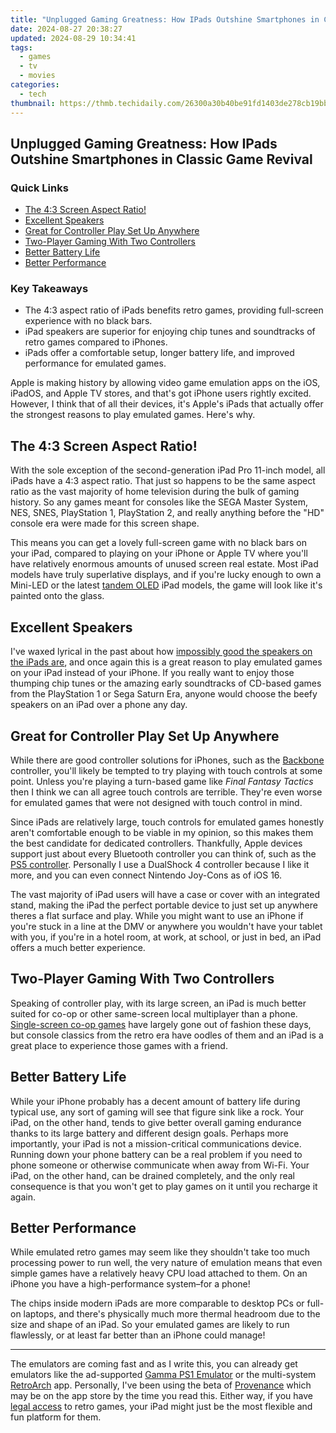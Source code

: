 ```yaml
---
title: "Unplugged Gaming Greatness: How IPads Outshine Smartphones in Classic Game Revival"
date: 2024-08-27 20:38:27
updated: 2024-08-29 10:34:41
tags:
  - games
  - tv
  - movies
categories:
  - tech
thumbnail: https://thmb.techidaily.com/26300a30b40be91fd1403de278cb19bb64bc0cc7c24d1ddb32b678a579f7aa1d.jpg
---
```


## Unplugged Gaming Greatness: How IPads Outshine Smartphones in Classic Game Revival

### Quick Links

* [The 4:3 Screen Aspect Ratio!](https://games-able.techidaily.com/1719168976644-gaming-revolution-embracing-the-power-of-oled-monitors/)
* [Excellent Speakers](https://android-location.techidaily.com/in-2024-for-people-wanting-to-mock-gps-on-realme-11-proplus-devices-drfone-by-drfone-virtual/)
* [Great for Controller Play Set Up Anywhere](https://howto.techidaily.com/gmail-not-working-on-nokia-c32-7-common-problems-and-fixes-drfone-by-drfone-fix-android-problems-fix-android-problems/)
* [Two-Player Gaming With Two Controllers](https://screen-video-capture.techidaily.com/updated-in-2024-begin-recording-webcam-via-vlc/)
* [Better Battery Life](https://facebook-video-recording.techidaily.com/new-2024-approved-pixel-perfect-playback-fixing-blurry-videos-on-smartphones/)
* [Better Performance](https://some-skills.techidaily.com/new-unlocking-free-animation-digitalphysical-realms/)

### Key Takeaways

* The 4:3 aspect ratio of iPads benefits retro games, providing full-screen experience with no black bars.
* iPad speakers are superior for enjoying chip tunes and soundtracks of retro games compared to iPhones.
* iPads offer a comfortable setup, longer battery life, and improved performance for emulated games.

 Apple is making history by allowing video game emulation apps on the iOS, iPadOS, and Apple TV stores, and that's got iPhone users rightly excited. However, I think that of all their devices, it's Apple's iPads that actually offer the strongest reasons to play emulated games. Here's why.

##  The 4:3 Screen Aspect Ratio!

 With the sole exception of the second-generation iPad Pro 11-inch model, all iPads have a 4:3 aspect ratio. That just so happens to be the same aspect ratio as the vast majority of home television during the bulk of gaming history. So any games meant for consoles like the SEGA Master System, NES, SNES, PlayStation 1, PlayStation 2, and really anything before the "HD" console era were made for this screen shape.

 This means you can get a lovely full-screen game with no black bars on your iPad, compared to playing on your iPhone or Apple TV where you'll have relatively enormous amounts of unused screen real estate. Most iPad models have truly superlative displays, and if you're lucky enough to own a Mini-LED or the latest [tandem OLED](https://some-knowledge.techidaily.com/in-2024-high-end-desktops-for-professionals/) iPad models, the game will look like it's painted onto the glass.

##  Excellent Speakers

 I've waxed lyrical in the past about how [impossibly good the speakers on the iPads are](https://screen-mirror.techidaily.com/full-guide-on-mirroring-your-honor-magic5-ultimate-to-your-pcmac-drfone-by-drfone-android/), and once again this is a great reason to play emulated games on your iPad instead of your iPhone. If you really want to enjoy those thumping chip tunes or the amazing early soundtracks of CD-based games from the PlayStation 1 or Sega Saturn Era, anyone would choose the beefy speakers on an iPad over a phone any day.

##  Great for Controller Play Set Up Anywhere

 While there are good controller solutions for iPhones, such as the [Backbone](https://android-unlock.techidaily.com/in-2024-how-to-remove-or-bypass-knox-enrollment-service-on-oppo-find-x7-ultra-by-drfone-android/) controller, you'll likely be tempted to try playing with touch controls at some point. Unless you're playing a turn-based game like _Final Fantasy Tactics_ then I think we can all agree touch controls are terrible. They're even worse for emulated games that were not designed with touch control in mind.

 Since iPads are relatively large, touch controls for emulated games honestly aren't comfortable enough to be viable in my opinion, so this makes them the best candidate for dedicated controllers. Thankfully, Apple devices support just about every Bluetooth controller you can think of, such as the [PS5 controller](https://ai-topics.techidaily.com/easy-steps-to-make-a-talking-avatar-with-ai-from-any-photos-for-2024/). Personally I use a DualShock 4 controller because I like it more, and you can even connect Nintendo Joy-Cons as of iOS 16.

 The vast majority of iPad users will have a case or cover with an integrated stand, making the iPad the perfect portable device to just set up anywhere theres a flat surface and play. While you might want to use an iPhone if you're stuck in a line at the DMV or anywhere you wouldn't have your tablet with you, if you're in a hotel room, at work, at school, or just in bed, an iPad offers a much better experience.

##  Two-Player Gaming With Two Controllers

 Speaking of controller play, with its large screen, an iPad is much better suited for co-op or other same-screen local multiplayer than a phone. [Single-screen co-op games](https://facebook-videos.techidaily.com/updated-earnings-expertise-for-youtube-creators-fb-insights-and-tactics/) have largely gone out of fashion these days, but console classics from the retro era have oodles of them and an iPad is a great place to experience those games with a friend. 

##  Better Battery Life

 While your iPhone probably has a decent amount of battery life during typical use, any sort of gaming will see that figure sink like a rock. Your iPad, on the other hand, tends to give better overall gaming endurance thanks to its large battery and different design goals. Perhaps more importantly, your iPad is not a mission-critical communications device. Running down your phone battery can be a real problem if you need to phone someone or otherwise communicate when away from Wi-Fi. Your iPad, on the other hand, can be drained completely, and the only real consequence is that you won't get to play games on it until you recharge it again.

##  Better Performance

 While emulated retro games may seem like they shouldn't take too much processing power to run well, the very nature of emulation means that even simple games have a relatively heavy CPU load attached to them. On an iPhone you have a high-performance system–for a phone!

 The chips inside modern iPads are more comparable to desktop PCs or full-on laptops, and there's physically much more thermal headroom due to the size and shape of an iPad. So your emulated games are likely to run flawlessly, or at least far better than an iPhone could manage!

---

 The emulators are coming fast and as I write this, you can already get emulators like the ad-supported [Gamma PS1 Emulator](https://apps.apple.com/us/app/gamma-game-emulator/id6499106870) or the multi-system [RetroArch](https://apps.apple.com/us/app/retroarch/id6499539433) app. Personally, I've been using the beta of [Provenance](https://provenance-emu.com/) which may be on the app store by the time you read this. Either way, if you have [legal access](https://facebook-videos.techidaily.com/updated-video-revenue-generation-on-facebook-tactics-for-financial-growth-for-2024/) to retro games, your iPad might just be the most flexible and fun platform for them.

<ins class="adsbygoogle"
     style="display:block"
     data-ad-format="autorelaxed"
     data-ad-client="ca-pub-7571918770474297"
     data-ad-slot="1223367746"></ins>



<ins class="adsbygoogle"
     style="display:block"
     data-ad-client="ca-pub-7571918770474297"
     data-ad-slot="8358498916"
     data-ad-format="auto"
     data-full-width-responsive="true"></ins>
